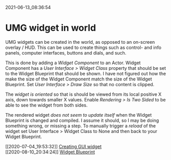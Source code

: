 2021-06-13_08:36:54

# UMG widget in world

UMG widgets can be created in the world, as opposed to an on-screen overlay / HUD.
This can be used to create things such as control- and info panels, computer interfaces, buttons and dials, and such.

This is done by adding a *Widget Component* to an Actor.
Widget Component has a *User Interface > Widget Class* property that should be set to the Widget Blueprint that should be shown.
I have not figured out how the make the size of the Widget Component match the size of the Widget Blueprint.
Set *User Interface > Draw Size* so that no content is clipped.

The *widget is oriented* so that is should be viewed from its local positive X axis, down towards smaller X values.
Enable *Rendering > Is Two Sided* to be able to see the widget from both sides.

The rendered widget *does not seem to update itself* when the Widget Blueprint is changed and compiled.
I assume it should, so I may be doing something wrong, or missing a step.
To manually trigger a *reload* of the widget set User Interface > Widget Class to None and then back to your Widget Blueprint.

[[2020-07-04_19:53:32]] [Creating GUI widget](./Creating%20GUI%20widget.md)  
[[2020-08-10_20:34:24]] [Widget Blueprint](./Widget%20Blueprint.md)  
